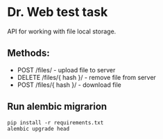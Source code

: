 # Dr. Web test task

API for working with file local storage.

## Methods:

* POST /files/ - upload file to server
* DELETE /files/{ hash }/ - remove file from server
* POST /files/{ hash }/ - download file

## Run alembic migrarion
```commandline
pip install -r requirements.txt
alembic upgrade head
```
